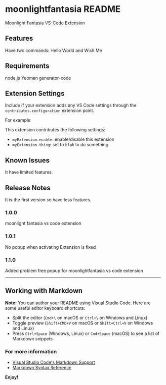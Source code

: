# moonlightfantasia README

Moonlight Fantasia VS-Code Extension

## Features

Have two commands:
  Hello World and
  Wish Me

## Requirements

node.js
Yeoman
generator-code

## Extension Settings

Include if your extension adds any VS Code settings through the `contributes.configuration` extension point.

For example:

This extension contributes the following settings:

* `myExtension.enable`: enable/disable this extension
* `myExtension.thing`: set to `blah` to do something

## Known Issues

It have limited features.

## Release Notes

It is the first version so have less features.

### 1.0.0

moonlight fantasia vs code extension

### 1.0.1

No popup when activating Extension is fixed

### 1.1.0

Added problem free popup for moonlightfantasia vs code extension

-----------------------------------------------------------------------------------------------------------

## Working with Markdown

**Note:** You can author your README using Visual Studio Code.  Here are some useful editor keyboard shortcuts:

* Split the editor (`Cmd+\` on macOS or `Ctrl+\` on Windows and Linux)
* Toggle preview (`Shift+CMD+V` on macOS or `Shift+Ctrl+V` on Windows and Linux)
* Press `Ctrl+Space` (Windows, Linux) or `Cmd+Space` (macOS) to see a list of Markdown snippets

### For more information

* [Visual Studio Code's Markdown Support](http://code.visualstudio.com/docs/languages/markdown)
* [Markdown Syntax Reference](https://help.github.com/articles/markdown-basics/)

**Enjoy!**
